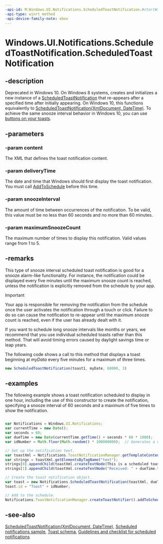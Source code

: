 ```yaml
---
-api-id: M:Windows.UI.Notifications.ScheduledToastNotification.#ctor(Windows.Data.Xml.Dom.XmlDocument,Windows.Foundation.DateTime,Windows.Foundation.TimeSpan,System.UInt32)
-api-type: winrt method
-api-device-family-note: xbox
---
```


<!-- Method syntax
public ScheduledToastNotification(Windows.Data.Xml.Dom.XmlDocument content, Windows.Foundation.DateTime deliveryTime, Windows.Foundation.TimeSpan snoozeInterval, System.UInt32 maximumSnoozeCount)
-->

# Windows.UI.Notifications.ScheduledToastNotification.ScheduledToastNotification

## -description
Deprecated in Windows 10. On Windows 8 systems, creates and initializes a new instance of a [ScheduledToastNotification](scheduledtoastnotification.md) that re-appears after a specified time after initially appearing. On Windows 10, this functions equivalently to [ScheduledToastNotification(XmlDocument, DateTime)](windows.ui.notifications/scheduledtoastnotification_scheduledtoastnotification_1677895932.md). To achieve the same snooze interval behavior in Windows 10, you can use [buttons on your toasts](https://docs.microsoft.com/windows/uwp/design/shell/tiles-and-notifications/adaptive-interactive-toasts#buttons).

## -parameters
### -param content
The XML that defines the toast notification content.

### -param deliveryTime
The date and time that Windows should first display the toast notification. You must call [AddToSchedule](toastnotifier_addtoschedule_1355516744.md) before this time.

### -param snoozeInterval
The amount of time between occurrences of the notification. To be valid, this value must be no less than 60 seconds and no more than 60 minutes.

### -param maximumSnoozeCount
The maximum number of times to display this notification. Valid values range from 1 to 5.

## -remarks
This type of snooze interval scheduled toast notification is good for a snooze alarm-like functionality. For instance, the notification could be displayed every five minutes until the maximum snooze count is reached, unless the notification is explicitly removed from the schedule by your app.



> [!IMPORTANT]
> Your app is responsible for removing the notification from the schedule once the user activates the notification through a touch or click. Failure to do so can cause the notification to re-appear until the maximum snooze count is reached, even if the user has already dealt with it.

If you want to schedule long snooze intervals like months or years, we recommend that you use individual scheduled toasts rather than this method. That will avoid timing errors caused by daylight savings time or leap years.

The following code shows a call to this method that displays a toast beginning at *myData* every five minutes for a maximum of three times. 

```javascript
new ScheduledToastNotification(toast1, myDate, 60000, 3)
```



## -examples
The following example shows a toast notification scheduled to display in one hour, including the use of this constructor to create the notification, specifying a snooze interval of 60 seconds and a maximum of five times to show the notification.

```javascript

var Notifications = Windows.UI.Notifications;
var currentTime = new Date();
var seconds = 60;
var dueTime = new Date(currentTime.getTime() + seconds * 60 * 1000);
var idNumber = Math.floor(Math.random() * 100000000);  // Generates a unique ID number for the notification.

// Set up the notification text.
var toastXml = Notifications.ToastNotificationManager.getTemplateContent(Notifications.ToastTemplateType.toastText02);
var strings = toastXml.getElementsByTagName("text");
strings[0].appendChild(toastXml.createTextNode(This is a scheduled toast notification));
strings[1].appendChild(toastXml.createTextNode("Received: " + dueTime.toLocaleTimeString()));

// Create the toast notification object.
var toast = new Notifications.ScheduledToastNotification(toastXml, dueTime, 60 * 1000, 5);
toast.id = "Toast" + idNumber;

// Add to the schedule.
Notifications.ToastNotificationManager.createToastNotifier().addToSchedule(toast);
```



## -see-also
[ScheduledToastNotification(XmlDocument, DateTime)](scheduledtoastnotification_scheduledtoastnotification_1677895932.md), [Scheduled notifications sample](https://github.com/microsoftarchive/msdn-code-gallery-microsoft/tree/master/Official%20Windows%20Platform%20Sample/Windows%208.1%20Store%20app%20samples/99866-Windows%208.1%20Store%20app%20samples/Scheduled%20notifications%20sample), [Toast schema](https://docs.microsoft.com/uwp/schemas/tiles/toastschema/schema-root), [Guidelines and checklist for scheduled notifications](https://docs.microsoft.com/windows/uwp/controls-and-patterns/tiles-and-notifications-choosing-a-notification-delivery-method)
